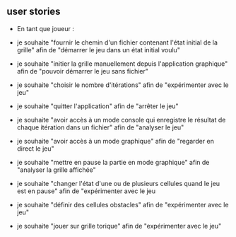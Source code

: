 ## user stories

+ En tant que joueur :

+ je souhaite "fournir le chemin d'un fichier contenant l'état initial de la grille" afin de "démarrer le jeu dans un état initial voulu"

+ je souhaite "initier la grille manuellement depuis l'application graphique" afin de "pouvoir démarrer le jeu sans fichier"

+ je souhaite "choisir le nombre d'itérations" afin de "expérimenter avec le jeu"

+ je souhaite "quitter l'application" afin de "arrêter le jeu"

+ je souhaite "avoir accès à un mode console qui enregistre le résultat de chaque itération dans un fichier" afin de "analyser le jeu"

+ je souhaite "avoir accès à un mode graphique" afin de "regarder en direct le jeu"

+ je souhaite "mettre en pause la partie en mode graphique" afin de "analyser la grille affichée"

+ je souhaite "changer l'état d'une ou de plusieurs cellules quand le jeu est en pause" afin de "expérimenter avec le jeu

+ je souhaite "définir des cellules obstacles" afin de "expérimenter avec le jeu"

+ je souhaite "jouer sur grille torique" afin de "expérimenter avec le jeu"